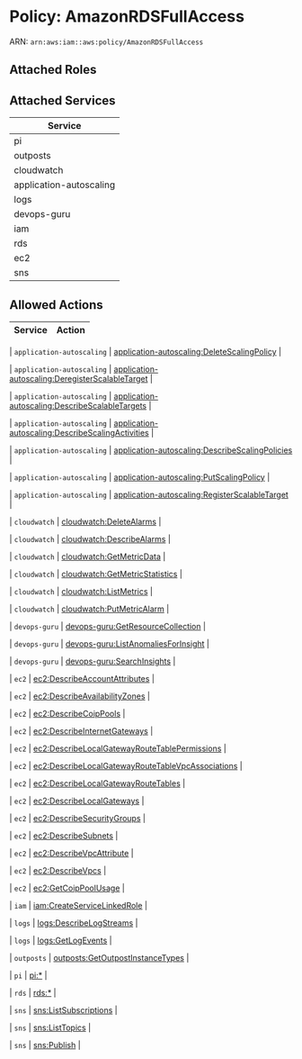 # Policy: AmazonRDSFullAccess

ARN: `arn:aws:iam::aws:policy/AmazonRDSFullAccess`

## Attached Roles

## Attached Services

| Service |
|---------|
| pi |
| outposts |
| cloudwatch |
| application-autoscaling |
| logs |
| devops-guru |
| iam |
| rds |
| ec2 |
| sns |

## Allowed Actions

| Service | Action |
|:-------:|--------|

| `application-autoscaling` | [application-autoscaling:DeleteScalingPolicy](../actions.md#application-autoscaling:deletescalingpolicy) |

| `application-autoscaling` | [application-autoscaling:DeregisterScalableTarget](../actions.md#application-autoscaling:deregisterscalabletarget) |

| `application-autoscaling` | [application-autoscaling:DescribeScalableTargets](../actions.md#application-autoscaling:describescalabletargets) |

| `application-autoscaling` | [application-autoscaling:DescribeScalingActivities](../actions.md#application-autoscaling:describescalingactivities) |

| `application-autoscaling` | [application-autoscaling:DescribeScalingPolicies](../actions.md#application-autoscaling:describescalingpolicies) |

| `application-autoscaling` | [application-autoscaling:PutScalingPolicy](../actions.md#application-autoscaling:putscalingpolicy) |

| `application-autoscaling` | [application-autoscaling:RegisterScalableTarget](../actions.md#application-autoscaling:registerscalabletarget) |

| `cloudwatch` | [cloudwatch:DeleteAlarms](../actions.md#cloudwatch:deletealarms) |

| `cloudwatch` | [cloudwatch:DescribeAlarms](../actions.md#cloudwatch:describealarms) |

| `cloudwatch` | [cloudwatch:GetMetricData](../actions.md#cloudwatch:getmetricdata) |

| `cloudwatch` | [cloudwatch:GetMetricStatistics](../actions.md#cloudwatch:getmetricstatistics) |

| `cloudwatch` | [cloudwatch:ListMetrics](../actions.md#cloudwatch:listmetrics) |

| `cloudwatch` | [cloudwatch:PutMetricAlarm](../actions.md#cloudwatch:putmetricalarm) |

| `devops-guru` | [devops-guru:GetResourceCollection](../actions.md#devops-guru:getresourcecollection) |

| `devops-guru` | [devops-guru:ListAnomaliesForInsight](../actions.md#devops-guru:listanomaliesforinsight) |

| `devops-guru` | [devops-guru:SearchInsights](../actions.md#devops-guru:searchinsights) |

| `ec2` | [ec2:DescribeAccountAttributes](../actions.md#ec2:describeaccountattributes) |

| `ec2` | [ec2:DescribeAvailabilityZones](../actions.md#ec2:describeavailabilityzones) |

| `ec2` | [ec2:DescribeCoipPools](../actions.md#ec2:describecoippools) |

| `ec2` | [ec2:DescribeInternetGateways](../actions.md#ec2:describeinternetgateways) |

| `ec2` | [ec2:DescribeLocalGatewayRouteTablePermissions](../actions.md#ec2:describelocalgatewayroutetablepermissions) |

| `ec2` | [ec2:DescribeLocalGatewayRouteTableVpcAssociations](../actions.md#ec2:describelocalgatewayroutetablevpcassociations) |

| `ec2` | [ec2:DescribeLocalGatewayRouteTables](../actions.md#ec2:describelocalgatewayroutetables) |

| `ec2` | [ec2:DescribeLocalGateways](../actions.md#ec2:describelocalgateways) |

| `ec2` | [ec2:DescribeSecurityGroups](../actions.md#ec2:describesecuritygroups) |

| `ec2` | [ec2:DescribeSubnets](../actions.md#ec2:describesubnets) |

| `ec2` | [ec2:DescribeVpcAttribute](../actions.md#ec2:describevpcattribute) |

| `ec2` | [ec2:DescribeVpcs](../actions.md#ec2:describevpcs) |

| `ec2` | [ec2:GetCoipPoolUsage](../actions.md#ec2:getcoippoolusage) |

| `iam` | [iam:CreateServiceLinkedRole](../actions.md#iam:createservicelinkedrole) |

| `logs` | [logs:DescribeLogStreams](../actions.md#logs:describelogstreams) |

| `logs` | [logs:GetLogEvents](../actions.md#logs:getlogevents) |

| `outposts` | [outposts:GetOutpostInstanceTypes](../actions.md#outposts:getoutpostinstancetypes) |

| `pi` | [pi:*](../actions.md#pi:all) |

| `rds` | [rds:*](../actions.md#rds:all) |

| `sns` | [sns:ListSubscriptions](../actions.md#sns:listsubscriptions) |

| `sns` | [sns:ListTopics](../actions.md#sns:listtopics) |

| `sns` | [sns:Publish](../actions.md#sns:publish) |
